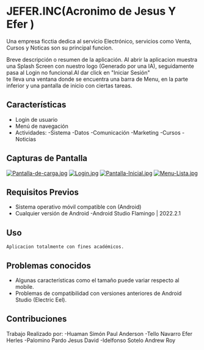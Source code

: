 # JEFER.INC(Acronimo de Jesus Y Efer )
Una empresa ficctia dedica al servicio Electrónico, servicios como Venta, Cursos y Noticas son su principal funcion.

Breve descripción o resumen de la aplicación.
Al abrir la aplicacion muestra una Splash Screen con nuestro logo (Generado por una IA), seguidamente pasa al Login no funcional.Al dar click en "Iniciar Sesión"  
te lleva una ventana donde se encuentra una barra de Menu, en la parte inferior y una pantalla de inicio con ciertas tareas.
## Características
- Login de usuario
- Menú de navegación
- Actividades:
	-Sistema
	-Datos
	-Comunicación
	-Marketing
	-Cursos
	-Noticias	
## Capturas de Pantalla
[![Pantalla-de-carga.jpg](https://i.postimg.cc/76YMMCZj/Pantalla-de-carga.jpg)](https://postimg.cc/5HTCf2vm)
[![Login.jpg](https://i.postimg.cc/hj6zzhzL/Login.jpg)](https://postimg.cc/LYk6G9V5)
[![Pantalla-Inicial.jpg](https://i.postimg.cc/yxfVgbrw/Pantalla-Inicial.jpg)](https://postimg.cc/y3Zq2vKP)
[![Menu-Lista.jpg](https://i.postimg.cc/SsdBKzns/Menu-Lista.jpg)](https://postimg.cc/627jjqLJ)

## Requisitos Previos

- Sistema operativo móvil compatible con (Android)
- Cualquier versión de Android
-Android Studio Flamingo | 2022.2.1
## Uso
	Aplicacion totalmente con fines académicos.

## Problemas conocidos
- Algunas características como el tamaño puede variar respecto  al mobile.
- Problemas de compatibilidad con versiones anteriores de Android Studio (Electric Eel).

## Contribuciones
Trabajo Realizado por:
	-Huaman Simón Paul Anderson
	-Tello Navarro Efer Herles
	-Palomino Pardo Jesus David
	-Idelfonso Sotelo Andrew Roy











